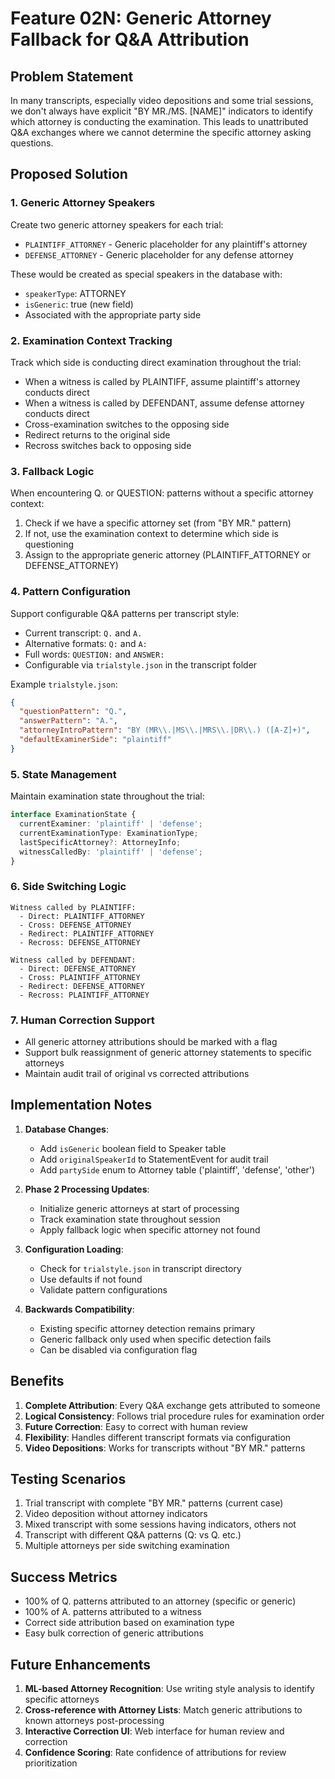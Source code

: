 # Feature 02N: Generic Attorney Fallback for Q&A Attribution

## Problem Statement
In many transcripts, especially video depositions and some trial sessions, we don't always have explicit "BY MR./MS. [NAME]" indicators to identify which attorney is conducting the examination. This leads to unattributed Q&A exchanges where we cannot determine the specific attorney asking questions.

## Proposed Solution

### 1. Generic Attorney Speakers
Create two generic attorney speakers for each trial:
- `PLAINTIFF_ATTORNEY` - Generic placeholder for any plaintiff's attorney
- `DEFENSE_ATTORNEY` - Generic placeholder for any defense attorney

These would be created as special speakers in the database with:
- `speakerType`: ATTORNEY
- `isGeneric`: true (new field)
- Associated with the appropriate party side

### 2. Examination Context Tracking
Track which side is conducting direct examination throughout the trial:
- When a witness is called by PLAINTIFF, assume plaintiff's attorney conducts direct
- When a witness is called by DEFENDANT, assume defense attorney conducts direct
- Cross-examination switches to the opposing side
- Redirect returns to the original side
- Recross switches back to opposing side

### 3. Fallback Logic
When encountering Q. or QUESTION: patterns without a specific attorney context:
1. Check if we have a specific attorney set (from "BY MR." pattern)
2. If not, use the examination context to determine which side is questioning
3. Assign to the appropriate generic attorney (PLAINTIFF_ATTORNEY or DEFENSE_ATTORNEY)

### 4. Pattern Configuration
Support configurable Q&A patterns per transcript style:
- Current transcript: `Q.` and `A.`
- Alternative formats: `Q:` and `A:`
- Full words: `QUESTION:` and `ANSWER:`
- Configurable via `trialstyle.json` in the transcript folder

Example `trialstyle.json`:
```json
{
  "questionPattern": "Q.",
  "answerPattern": "A.",
  "attorneyIntroPattern": "BY (MR\\.|MS\\.|MRS\\.|DR\\.) ([A-Z]+)",
  "defaultExaminerSide": "plaintiff"
}
```

### 5. State Management
Maintain examination state throughout the trial:
```typescript
interface ExaminationState {
  currentExaminer: 'plaintiff' | 'defense';
  currentExaminationType: ExaminationType;
  lastSpecificAttorney?: AttorneyInfo;
  witnessCalledBy: 'plaintiff' | 'defense';
}
```

### 6. Side Switching Logic
```
Witness called by PLAINTIFF:
  - Direct: PLAINTIFF_ATTORNEY
  - Cross: DEFENSE_ATTORNEY
  - Redirect: PLAINTIFF_ATTORNEY
  - Recross: DEFENSE_ATTORNEY

Witness called by DEFENDANT:
  - Direct: DEFENSE_ATTORNEY
  - Cross: PLAINTIFF_ATTORNEY
  - Redirect: DEFENSE_ATTORNEY
  - Recross: PLAINTIFF_ATTORNEY
```

### 7. Human Correction Support
- All generic attorney attributions should be marked with a flag
- Support bulk reassignment of generic attorney statements to specific attorneys
- Maintain audit trail of original vs corrected attributions

## Implementation Notes

1. **Database Changes**:
   - Add `isGeneric` boolean field to Speaker table
   - Add `originalSpeakerId` to StatementEvent for audit trail
   - Add `partySide` enum to Attorney table ('plaintiff', 'defense', 'other')

2. **Phase 2 Processing Updates**:
   - Initialize generic attorneys at start of processing
   - Track examination state throughout session
   - Apply fallback logic when specific attorney not found

3. **Configuration Loading**:
   - Check for `trialstyle.json` in transcript directory
   - Use defaults if not found
   - Validate pattern configurations

4. **Backwards Compatibility**:
   - Existing specific attorney detection remains primary
   - Generic fallback only used when specific detection fails
   - Can be disabled via configuration flag

## Benefits

1. **Complete Attribution**: Every Q&A exchange gets attributed to someone
2. **Logical Consistency**: Follows trial procedure rules for examination order
3. **Future Correction**: Easy to correct with human review
4. **Flexibility**: Handles different transcript formats via configuration
5. **Video Depositions**: Works for transcripts without "BY MR." patterns

## Testing Scenarios

1. Trial transcript with complete "BY MR." patterns (current case)
2. Video deposition without attorney indicators
3. Mixed transcript with some sessions having indicators, others not
4. Transcript with different Q&A patterns (Q: vs Q. etc.)
5. Multiple attorneys per side switching examination

## Success Metrics

- 100% of Q. patterns attributed to an attorney (specific or generic)
- 100% of A. patterns attributed to a witness
- Correct side attribution based on examination type
- Easy bulk correction of generic attributions

## Future Enhancements

1. **ML-based Attorney Recognition**: Use writing style analysis to identify specific attorneys
2. **Cross-reference with Attorney Lists**: Match generic attributions to known attorneys post-processing
3. **Interactive Correction UI**: Web interface for human review and correction
4. **Confidence Scoring**: Rate confidence of attributions for review prioritization